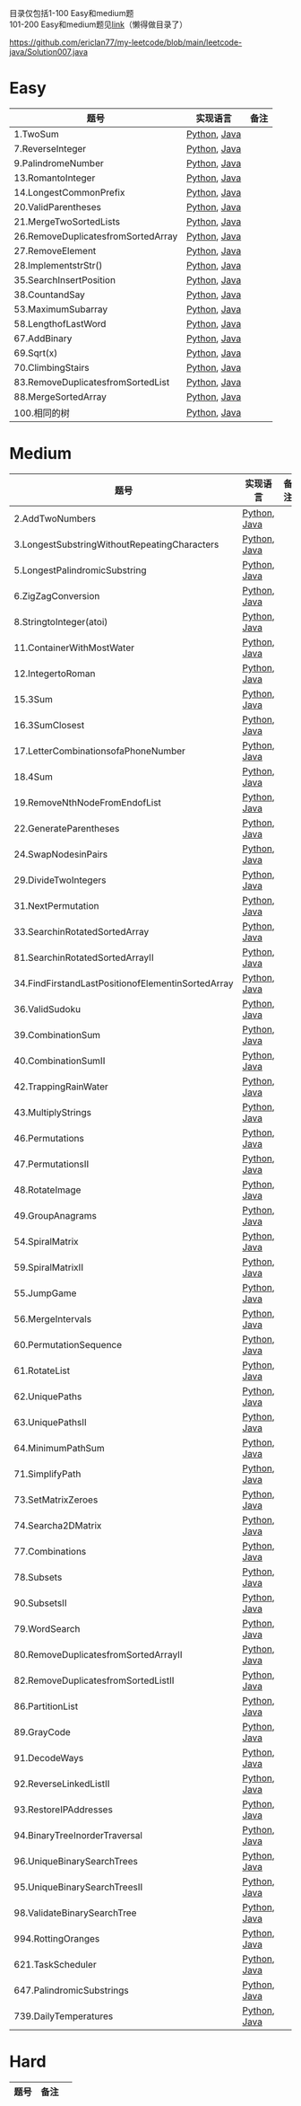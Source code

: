 目录仅包括1-100 Easy和medium题<br>
101-200 Easy和medium题见[link](https://github.com/ericlan77/CS-LearningNote/blob/master/InterviewNote/LeetCode/Solutions/101-200_Easy_Medum_Solutions.md)（懒得做目录了）

https://github.com/ericlan77/my-leetcode/blob/main/leetcode-java/Solution007.java

# Easy

| 题号                               | 实现语言                                                     | 备注 |
| ---------------------------------- | ------------------------------------------------------------ | ---- |
| 1.TwoSum                           | [Python](https://github.com/ericlan77/CS-LearningNote/blob/master/InterviewNote/LeetCode/Solutions/1-100_Easy_Soluitons.md#1-two-sum-easy), [Java](https://github.com/ericlan77/my-leetcode/blob/main/leetcode-java/Solution001.java) |      |
| 7.ReverseInteger                   | [Python](https://github.com/ericlan77/CS-LearningNote/blob/master/InterviewNote/LeetCode/Solutions/1-100_Easy_Soluitons.md#7-reverse-integer-easy), [Java](https://github.com/ericlan77/my-leetcode/blob/main/leetcode-java/Solution007.java) |      |
| 9.PalindromeNumber                 | [Python](https://github.com/ericlan77/CS-LearningNote/blob/master/InterviewNote/LeetCode/Solutions/1-100_Easy_Soluitons.md#9-palindrome-number-easy), [Java](https://github.com/ericlan77/my-leetcode/blob/main/leetcode-java/Solution009.java) |      |
| 13.RomantoInteger                  | [Python](https://github.com/ericlan77/CS-LearningNote/blob/master/InterviewNote/LeetCode/Solutions/1-100_Easy_Soluitons.md#13-roman-to-integer-easy), [Java](https://github.com/ericlan77/my-leetcode/blob/main/leetcode-java/Solution013.java) |      |
| 14.LongestCommonPrefix             | [Python](https://github.com/ericlan77/CS-LearningNote/blob/master/InterviewNote/LeetCode/Solutions/1-100_Easy_Soluitons.md#14-longest-common-prefix-easy), [Java]() |      |
| 20.ValidParentheses                | [Python](https://github.com/ericlan77/CS-LearningNote/blob/master/InterviewNote/LeetCode/Solutions/1-100_Easy_Soluitons.md#20-valid-parentheses-easy), [Java]() |      |
| 21.MergeTwoSortedLists             | [Python](https://github.com/ericlan77/CS-LearningNote/blob/master/InterviewNote/LeetCode/Solutions/1-100_Easy_Soluitons.md#21-merge-two-sorted-lists-easy), [Java]() |      |
| 26.RemoveDuplicatesfromSortedArray | [Python](https://github.com/ericlan77/CS-LearningNote/blob/master/InterviewNote/LeetCode/Solutions/1-100_Easy_Soluitons.md#26-remove-duplicates-from-sorted-array-easy), [Java](https://github.com/ericlan77/my-leetcode/blob/main/leetcode-java/Solution026.java) |      |
| 27.RemoveElement                   | [Python](https://github.com/ericlan77/CS-LearningNote/blob/master/InterviewNote/LeetCode/Solutions/1-100_Easy_Soluitons.md#27-remove-element-easy), [Java](https://github.com/ericlan77/my-leetcode/blob/main/leetcode-java/Solution027.java) |      |
| 28.ImplementstrStr()               | [Python](https://github.com/ericlan77/CS-LearningNote/blob/master/InterviewNote/LeetCode/Solutions/1-100_Easy_Soluitons.md#28-implement-strstr-easy), [Java]() |      |
| 35.SearchInsertPosition            | [Python](https://github.com/ericlan77/CS-LearningNote/blob/master/InterviewNote/LeetCode/Solutions/1-100_Easy_Soluitons.md#35-search-insert-position-easy), [Java]() |      |
| 38.CountandSay                     | [Python](https://github.com/ericlan77/CS-LearningNote/blob/master/InterviewNote/LeetCode/Solutions/1-100_Easy_Soluitons.md#38-count-and-say-easy), [Java]() |      |
| 53.MaximumSubarray                 | [Python](https://github.com/ericlan77/CS-LearningNote/blob/master/InterviewNote/LeetCode/Solutions/1-100_Easy_Soluitons.md#53-maximum-subarray--easy), [Java]() |      |
| 58.LengthofLastWord                | [Python](https://github.com/ericlan77/CS-LearningNote/blob/master/InterviewNote/LeetCode/Solutions/1-100_Easy_Soluitons.md#58-length-of-last-word-easy), [Java]() |      |
| 67.AddBinary                       | [Python](https://github.com/ericlan77/CS-LearningNote/blob/master/InterviewNote/LeetCode/Solutions/1-100_Easy_Soluitons.md#67-add-binary-easy), [Java]() |      |
| 69.Sqrt(x)                         | [Python](https://github.com/ericlan77/CS-LearningNote/blob/master/InterviewNote/LeetCode/Solutions/1-100_Easy_Soluitons.md#69-sqrtx-easy), [Java]() |      |
| 70.ClimbingStairs                  | [Python](https://github.com/ericlan77/CS-LearningNote/blob/master/InterviewNote/LeetCode/Solutions/1-100_Easy_Soluitons.md#70-climbing-stairs-easy), [Java]() |      |
| 83.RemoveDuplicatesfromSortedList  | [Python](https://github.com/ericlan77/CS-LearningNote/blob/master/InterviewNote/LeetCode/Solutions/1-100_Easy_Soluitons.md#83-remove-duplicates-from-sorted-list-easy), [Java]() |      |
| 88.MergeSortedArray                | [Python](https://github.com/ericlan77/CS-LearningNote/blob/master/InterviewNote/LeetCode/Solutions/1-100_Easy_Soluitons.md#88-merge-sorted-array-easy), [Java]() |      |
| 100.相同的树                       | [Python](https://github.com/ericlan77/CS-LearningNote/blob/master/InterviewNote/LeetCode/Solutions/1-100_Easy_Soluitons.md#100-%E7%9B%B8%E5%90%8C%E7%9A%84%E6%A0%91), [Java]() |      |


# Medium

| 题号                                              | 实现语言                                                     | 备注 |
| ------------------------------------------------- | ------------------------------------------------------------ | ---- |
| 2.AddTwoNumbers                                   | [Python](https://github.com/ericlan77/CS-LearningNote/blob/master/InterviewNote/LeetCode/Solutions/1-100_Medium_Solutions.md#2-add-two-numbers-medium), [Java]() |      |
| 3.LongestSubstringWithoutRepeatingCharacters      | [Python](https://github.com/ericlan77/CS-LearningNote/blob/master/InterviewNote/LeetCode/Solutions/1-100_Medium_Solutions.md#3-longest-substring-without-repeating-characters-medium), [Java](https://github.com/ericlan77/my-leetcode/blob/main/leetcode-java/Solution003.java) |      |
| 5.LongestPalindromicSubstring                     | [Python](https://github.com/ericlan77/CS-LearningNote/blob/master/InterviewNote/LeetCode/Solutions/1-100_Medium_Solutions.md#5-longest-palindromic-substring-medium), [Java]() |      |
| 6.ZigZagConversion                                | [Python](https://github.com/ericlan77/CS-LearningNote/blob/master/InterviewNote/LeetCode/Solutions/1-100_Medium_Solutions.md#6-zigzag-conversion-medium), [Java](https://github.com/ericlan77/my-leetcode/blob/main/leetcode-java/Solution006.java) |      |
| 8.StringtoInteger(atoi)                           | [Python](https://github.com/ericlan77/CS-LearningNote/blob/master/InterviewNote/LeetCode/Solutions/1-100_Medium_Solutions.md#8-string-to-integer-atoi-medium), [Java](https://github.com/ericlan77/my-leetcode/blob/main/leetcode-java/Solution008.java) |      |
| 11.ContainerWithMostWater                         | [Python](https://github.com/ericlan77/CS-LearningNote/blob/master/InterviewNote/LeetCode/Solutions/1-100_Medium_Solutions.md#11-container-with-most-water-medium), [Java](https://github.com/ericlan77/my-leetcode/blob/main/leetcode-java/Solution011.java) |      |
| 12.IntegertoRoman                                 | [Python](https://github.com/ericlan77/CS-LearningNote/blob/master/InterviewNote/LeetCode/Solutions/1-100_Medium_Solutions.md#12-integer-to-roman-medium), [Java]() |      |
| 15.3Sum                                           | [Python](https://github.com/ericlan77/CS-LearningNote/blob/master/InterviewNote/LeetCode/Solutions/1-100_Medium_Solutions.md#15-3sum-medium-), [Java](https://github.com/ericlan77/my-leetcode/blob/main/leetcode-java/Solution015.java) |      |
| 16.3SumClosest                                    | [Python](https://github.com/ericlan77/CS-LearningNote/blob/master/InterviewNote/LeetCode/Solutions/1-100_Medium_Solutions.md#16-3sum-closest-medium), [Java](https://github.com/ericlan77/my-leetcode/blob/main/leetcode-java/Solution016.java) |      |
| 17.LetterCombinationsofaPhoneNumber               | [Python](https://github.com/ericlan77/CS-LearningNote/blob/master/InterviewNote/LeetCode/Solutions/1-100_Medium_Solutions.md#17-letter-combinations-of-a-phone-number-medium), [Java](https://github.com/ericlan77/my-leetcode/blob/main/leetcode-java/Solution017.java) |      |
| 18.4Sum                                           | [Python](https://github.com/ericlan77/CS-LearningNote/blob/master/InterviewNote/LeetCode/Solutions/1-100_Medium_Solutions.md#18-4sum-medium), [Java](https://github.com/ericlan77/my-leetcode/blob/main/leetcode-java/Solution018.java) |      |
| 19.RemoveNthNodeFromEndofList                     | [Python](https://github.com/ericlan77/CS-LearningNote/blob/master/InterviewNote/LeetCode/Solutions/1-100_Medium_Solutions.md#19-remove-nth-node-from-end-of-list-medium), [Java]() |      |
| 22.GenerateParentheses                            | [Python](https://github.com/ericlan77/CS-LearningNote/blob/master/InterviewNote/LeetCode/Solutions/1-100_Medium_Solutions.md#22-generate-parentheses-medium), [Java](https://github.com/ericlan77/my-leetcode/blob/main/leetcode-java/Solution022.java) |      |
| 24.SwapNodesinPairs                               | [Python](https://github.com/ericlan77/CS-LearningNote/blob/master/InterviewNote/LeetCode/Solutions/1-100_Medium_Solutions.md#24-swap-nodes-in-pairs-medium), [Java](https://github.com/ericlan77/my-leetcode/blob/main/leetcode-java/Solution024.java) |      |
| 29.DivideTwoIntegers                              | [Python](https://github.com/ericlan77/CS-LearningNote/blob/master/InterviewNote/LeetCode/Solutions/1-100_Medium_Solutions.md#29-divide-two-integers-medium-x), [Java]() |      |
| 31.NextPermutation                                | [Python](https://github.com/ericlan77/CS-LearningNote/blob/master/InterviewNote/LeetCode/Solutions/1-100_Medium_Solutions.md#31-next-permutation-medium), [Java]() |      |
| 33.SearchinRotatedSortedArray                     | [Python](https://github.com/ericlan77/CS-LearningNote/blob/master/InterviewNote/LeetCode/Solutions/1-100_Medium_Solutions.md#33-search-in-rotated-sorted-array-medium), [Java]() |      |
| 81.SearchinRotatedSortedArrayII                   | [Python](https://github.com/ericlan77/CS-LearningNote/blob/master/InterviewNote/LeetCode/Solutions/1-100_Medium_Solutions.md#81-search-in-rotated-sorted-array-ii-medium), [Java]() |      |
| 34.FindFirstandLastPositionofElementinSortedArray | [Python](https://github.com/ericlan77/CS-LearningNote/blob/master/InterviewNote/LeetCode/Solutions/1-100_Medium_Solutions.md#34-find-first-and-last-position-of-element-in-sorted-array-medium), [Java](https://github.com/ericlan77/my-leetcode/blob/main/leetcode-java/Solution034.java) |      |
| 36.ValidSudoku                                    | [Python](https://github.com/ericlan77/CS-LearningNote/blob/master/InterviewNote/LeetCode/Solutions/1-100_Medium_Solutions.md#36-valid-sudoku-medium), [Java]() |      |
| 39.CombinationSum                                 | [Python](https://github.com/ericlan77/CS-LearningNote/blob/master/InterviewNote/LeetCode/Solutions/1-100_Medium_Solutions.md#39-combination-sum-medium), [Java]() |      |
| 40.CombinationSumII                               | [Python](https://github.com/ericlan77/CS-LearningNote/blob/master/InterviewNote/LeetCode/Solutions/1-100_Medium_Solutions.md#40-combination-sum-ii-medium), [Java]() |      |
| 42.TrappingRainWater                              | [Python](https://github.com/ericlan77/CS-LearningNote/blob/master/InterviewNote/LeetCode/Solutions/1-100_Medium_Solutions.md#42-trapping-rain-water-hard), [Java]() |      |
| 43.MultiplyStrings                                | [Python](https://github.com/ericlan77/CS-LearningNote/blob/master/InterviewNote/LeetCode/Solutions/1-100_Medium_Solutions.md#43-multiply-strings-medium), [Java]() |      |
| 46.Permutations                                   | [Python](https://github.com/ericlan77/CS-LearningNote/blob/master/InterviewNote/LeetCode/Solutions/1-100_Medium_Solutions.md#46-permutations-medium), [Java]() |      |
| 47.PermutationsII                                 | [Python](https://github.com/ericlan77/CS-LearningNote/blob/master/InterviewNote/LeetCode/Solutions/1-100_Medium_Solutions.md#47-permutations-ii-medium), [Java]() |      |
| 48.RotateImage                                    | [Python](https://github.com/ericlan77/CS-LearningNote/blob/master/InterviewNote/LeetCode/Solutions/1-100_Medium_Solutions.md#48-rotate-image-medium), [Java]() |      |
| 49.GroupAnagrams                                  | [Python](https://github.com/ericlan77/CS-LearningNote/blob/master/InterviewNote/LeetCode/Solutions/1-100_Medium_Solutions.md#49-group-anagrams-medium), [Java]() |      |
| 54.SpiralMatrix                                   | [Python](https://github.com/ericlan77/CS-LearningNote/blob/master/InterviewNote/LeetCode/Solutions/1-100_Medium_Solutions.md#54-spiral-matrix-medium), [Java]() |      |
| 59.SpiralMatrixII                                 | [Python](https://github.com/ericlan77/CS-LearningNote/blob/master/InterviewNote/LeetCode/Solutions/1-100_Medium_Solutions.md#59-spiral-matrix-ii-medium), [Java]() |      |
| 55.JumpGame                                       | [Python](https://github.com/ericlan77/CS-LearningNote/blob/master/InterviewNote/LeetCode/Solutions/1-100_Medium_Solutions.md#55-jump-game-medium), [Java]() |      |
| 56.MergeIntervals                                 | [Python](https://github.com/ericlan77/CS-LearningNote/blob/master/InterviewNote/LeetCode/Solutions/1-100_Medium_Solutions.md#56-merge-intervals-medium), [Java]() |      |
| 60.PermutationSequence                            | [Python](https://github.com/ericlan77/CS-LearningNote/blob/master/InterviewNote/LeetCode/Solutions/1-100_Medium_Solutions.md#60-permutation-sequence-medium), [Java](https://github.com/ericlan77/my-leetcode/blob/main/leetcode-java/Solution060.java) |      |
| 61.RotateList                                     | [Python](https://github.com/ericlan77/CS-LearningNote/blob/master/InterviewNote/LeetCode/Solutions/1-100_Medium_Solutions.md#61-rotate-list-medium), [Java]() |      |
| 62.UniquePaths                                    | [Python](https://github.com/ericlan77/CS-LearningNote/blob/master/InterviewNote/LeetCode/Solutions/1-100_Medium_Solutions.md#62-unique-paths-medium), [Java]() |      |
| 63.UniquePathsII                                  | [Python](https://github.com/ericlan77/CS-LearningNote/blob/master/InterviewNote/LeetCode/Solutions/1-100_Medium_Solutions.md#63-unique-paths-ii-medium), [Java]() |      |
| 64.MinimumPathSum                                 | [Python](https://github.com/ericlan77/CS-LearningNote/blob/master/InterviewNote/LeetCode/Solutions/1-100_Medium_Solutions.md#64-minimum-path-sum-medium), [Java]() |      |
| 71.SimplifyPath                                   | [Python](https://github.com/ericlan77/CS-LearningNote/blob/master/InterviewNote/LeetCode/Solutions/1-100_Medium_Solutions.md#71-simplify-path-medium), [Java]() |      |
| 73.SetMatrixZeroes                                | [Python](https://github.com/ericlan77/CS-LearningNote/blob/master/InterviewNote/LeetCode/Solutions/1-100_Medium_Solutions.md#73-set-matrix-zeroes-medium), [Java]() |      |
| 74.Searcha2DMatrix                                | [Python](https://github.com/ericlan77/CS-LearningNote/blob/master/InterviewNote/LeetCode/Solutions/1-100_Medium_Solutions.md#74-search-a-2d-matrix-medium), [Java]() |      |
| 77.Combinations                                   | [Python](https://github.com/ericlan77/CS-LearningNote/blob/master/InterviewNote/LeetCode/Solutions/1-100_Medium_Solutions.md#77-combinations-medium), [Java]() |      |
| 78.Subsets                                        | [Python](https://github.com/ericlan77/CS-LearningNote/blob/master/InterviewNote/LeetCode/Solutions/1-100_Medium_Solutions.md#78-subsets-medium), [Java]() |      |
| 90.SubsetsII                                      | [Python](https://github.com/ericlan77/CS-LearningNote/blob/master/InterviewNote/LeetCode/Solutions/1-100_Medium_Solutions.md#90-subsets-ii-medium), [Java]() |      |
| 79.WordSearch                                     | [Python](https://github.com/ericlan77/CS-LearningNote/blob/master/InterviewNote/LeetCode/Solutions/1-100_Medium_Solutions.md#79-word-search-medium), [Java]() |      |
| 80.RemoveDuplicatesfromSortedArrayII              | [Python](https://github.com/ericlan77/CS-LearningNote/blob/master/InterviewNote/LeetCode/Solutions/1-100_Medium_Solutions.md#80-remove-duplicates-from-sorted-array-ii-medium), [Java]() |      |
| 82.RemoveDuplicatesfromSortedListII               | [Python](https://github.com/ericlan77/CS-LearningNote/blob/master/InterviewNote/LeetCode/Solutions/1-100_Medium_Solutions.md#82-remove-duplicates-from-sorted-list-ii-medium), [Java]() |      |
| 86.PartitionList                                  | [Python](https://github.com/ericlan77/CS-LearningNote/blob/master/InterviewNote/LeetCode/Solutions/1-100_Medium_Solutions.md#86-partition-list-medium), [Java]() |      |
| 89.GrayCode                                       | [Python](https://github.com/ericlan77/CS-LearningNote/blob/master/InterviewNote/LeetCode/Solutions/1-100_Medium_Solutions.md#89-gray-code-medium), [Java]() |      |
| 91.DecodeWays                                     | [Python](https://github.com/ericlan77/CS-LearningNote/blob/master/InterviewNote/LeetCode/Solutions/1-100_Medium_Solutions.md#91-decode-ways-medium-), [Java]() |      |
| 92.ReverseLinkedListII                            | [Python](https://github.com/ericlan77/CS-LearningNote/blob/master/InterviewNote/LeetCode/Solutions/1-100_Medium_Solutions.md#92-reverse-linked-list-ii-medium), [Java]() |      |
| 93.RestoreIPAddresses                             | [Python](https://github.com/ericlan77/CS-LearningNote/blob/master/InterviewNote/LeetCode/Solutions/1-100_Medium_Solutions.md#93-restore-ip-addresses-medium), [Java]() |      |
| 94.BinaryTreeInorderTraversal                     | [Python](https://github.com/ericlan77/CS-LearningNote/blob/master/InterviewNote/LeetCode/Solutions/1-100_Medium_Solutions.md#94-binary-tree-inorder-traversal-medium), [Java]() |      |
| 96.UniqueBinarySearchTrees                        | [Python](https://github.com/ericlan77/CS-LearningNote/blob/master/InterviewNote/LeetCode/Solutions/1-100_Medium_Solutions.md#96-unique-binary-search-trees-medium), [Java]() |      |
| 95.UniqueBinarySearchTreesII                      | [Python](https://github.com/ericlan77/CS-LearningNote/blob/master/InterviewNote/LeetCode/Solutions/1-100_Medium_Solutions.md#95-unique-binary-search-trees-ii-medium), [Java]() |      |
| 98.ValidateBinarySearchTree                       | [Python](https://github.com/ericlan77/CS-LearningNote/blob/master/InterviewNote/LeetCode/Solutions/1-100_Medium_Solutions.md#98-validate-binary-search-tree-medium), [Java]() |      |
| 994.RottingOranges                                | [Python](), [Java]()                                         |      |
| 621.TaskScheduler                                 | [Python](), [Java]()                                         |      |
| 647.PalindromicSubstrings                         | [Python](), [Java]()                                         |      |
| 739.DailyTemperatures                             | [Python](), [Java]()                                         |      |

# Hard

| 题号 | 备注 |      |
| ---- | ---- | ---- |